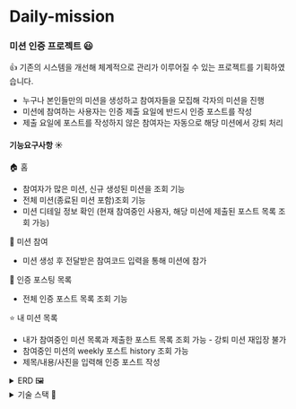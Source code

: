 # Daily-mission
### 미션 인증 프로젝트 :smiley:
 :+1: 기존의 시스템을 개선해 체계적으로 관리가 이루어질 수 있는 프로젝트를 기획하였습니다.

- 누구나 본인들만의 미션을 생성하고 참여자들을 모집해 각자의 미션을 진행
- 미션에 참여하는 사용자는 인증 제출 요일에 반드시 인증 포스트를 작성
- 제출 요일에 포스트를 작성하지 않은 참여자는 자동으로 해당 미션에서 강퇴 처리

#### 기능요구사항 ☀️
🏠 홈
 - 참여자가 많은 미션, 신규 생성된 미션을 조회 기능
  - 전체 미션(종료된 미션 포함)조회 기능
  - 미션 디테일 정보 확인 (현재 참여중인 사용자, 해당 미션에 제출된 포스트 목록 조회 가능)

🙋 미션 참여
- 미션 생성 후 전달받은 참여코드 입력을 통해 미션에 참가

📮 인증 포스팅 목록
- 전체 인증 포스트 목록 조회 기능


⭐ 내 미션 목록
- 내가 참여중인 미션 목록과 제출한 포스트 목록 조회 가능 - 강퇴 미션 재입장 불가
- 참여중인 미션의 weekly 포스트 history 조회 가능
- 제목/내용/사진을 입력해 인증 포스트 작성


<details>
  <summary>ERD 🖼️ </summary>
 <img src="https://github.com/sungchulyun/Daily-mission/assets/97434717/3ccad2e0-b28b-4935-9c38-8dfbf9a597cd">
</details>

<details>
  <summary>기술 스택 🧰 </summary>
- Spring Boot(API SERVER)
- Spring Security(Security)
- Spring Batch(Batch) : 😢 추후 적용 예정
 - MariaDB (RDB)
 - JPA & QueryDSL (ORM)
 - OAuth2.0 + JWT(Authentication & Authorization)
 - Redis (Cache) : 추후 적용 예정
 - Jenkins & GitLab (CI/CD)
 - AWS (Infra)
 - Nginx, Tomcat (MiddleWare)
</details>
